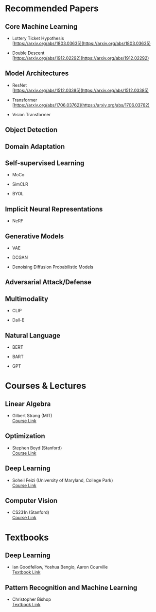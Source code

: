 # Recommended Papers

## Core Machine Learning

- Lottery Ticket Hypothesis <br>
[https://arxiv.org/abs/1803.03635](https://arxiv.org/abs/1803.03635)

- Double Descent <br>
[https://arxiv.org/abs/1912.02292](https://arxiv.org/abs/1912.02292)

## Model Architectures

- ResNet <br>
[https://arxiv.org/abs/1512.03385](https://arxiv.org/abs/1512.03385)

- Transformer <br>
[https://arxiv.org/abs/1706.03762](https://arxiv.org/abs/1706.03762)

- Vision Transformer

## Object Detection

## Domain Adaptation

## Self-supervised Learning

- MoCo

- SimCLR

- BYOL

## Implicit Neural Representations

- NeRF

## Generative Models

- VAE

- DCGAN

- Denoising Diffusion Probabilistic Models

## Adversarial Attack/Defense

## Multimodality

- CLIP

- Dall-E

## Natural Language

- BERT

- BART

- GPT

# Courses & Lectures

## Linear Algebra

- Gilbert Strang (MIT) <br>
[Course Link](https://ocw.mit.edu/courses/18-06sc-linear-algebra-fall-2011/)

## Optimization

- Stephen Boyd (Stanford) <br>
[Course Link](https://www.youtube.com/playlist?list=PL3940DD956CDF0622)

## Deep Learning

- Soheil Feizi (University of Maryland, College Park) <br>
[Course Link](https://www.cs.umd.edu/class/fall2020/cmsc828W/)

## Computer Vision

- CS231n (Stanford) <br>
[Course Link](http://cs231n.stanford.edu)

# Textbooks

## Deep Learning

- Ian Goodfellow, Yoshua Bengio, Aaron Courville <br>
[Textbook Link](https://www.deeplearningbook.org)

## Pattern Recognition and Machine Learning

- Christopher Bishop <br>
[Textbook Link](https://www.microsoft.com/en-us/research/uploads/prod/2006/01/Bishop-Pattern-Recognition-and-Machine-Learning-2006.pdf)
